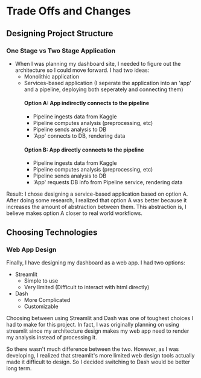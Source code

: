 # Trade Offs and Changes

## Designing Project Structure
### One Stage vs Two Stage Application
- When I was planning my dashboard site, I needed to figure out the architecture so I could move forward. I had two ideas:
  - Monolithic application
  - Services-based application (I seperate the application into an 'app' and a pipeline, deploying both seperately and connecting them)
    #### Option A: App indirectly connects to the pipeline
      - Pipeline ingests data from Kaggle
      - Pipeline computes analysis (preprocessing, etc)
      - Pipeline sends analysis to DB
      - 'App' connects to DB, rendering data
    #### Option B: App directly connects to the pipeline
      - Pipeline ingests data from Kaggle
      - Pipeline computes analysis (preprocessing, etc)
      - Pipeline sends analysis to DB
      - 'App' requests DB info from Pipeline service, rendering data

Result: I chose designing a service-based application based on option A. After doing some research, I realized that option A was better because it increases the amount of abstraction between them. This abstraction is, I believe makes option A closer to real world workflows.


## Choosing Technologies



### Web App Design
Finally, I have designing my dashboard as a web app. I had two options:
  - Streamlit
    - Simple to use
    - Very limited (Difficult to interact with html directly)
  - Dash
    - More Complicated
    - Customizable

Choosing between using Streamlit and Dash was one of toughest choices I had to make for this project. In fact, I was originally planning on using streamlit since my architecture design makes my web app need to render my analysis instead of processing it. 

So there wasn't much difference between the two. However, as I was developing, I realized that streamlit's more limited web design tools actually made it difficult to design. So I decided switching to Dash would be better long term.



